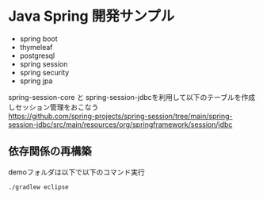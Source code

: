 # Java Spring 開発サンプル

* spring boot 
* thymeleaf 
* postgresql
* spring session
* spring security
* spring jpa

spring-session-core と spring-session-jdbcを利用して以下のテーブルを作成しセッション管理をおこなう   
https://github.com/spring-projects/spring-session/tree/main/spring-session-jdbc/src/main/resources/org/springframework/session/jdbc

## 依存関係の再構築  

demoフォルダは以下で以下のコマンド実行
```
./gradlew eclipse
```
